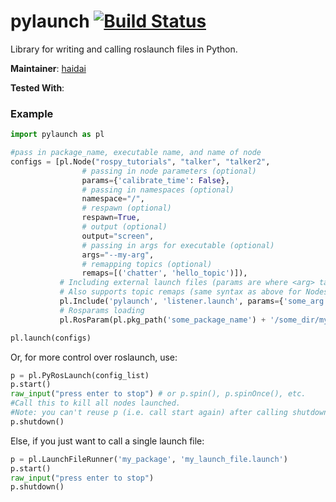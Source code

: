 # pylaunch [![Build Status](https://magnum.travis-ci.com/mayfieldrobotics/pylaunch.svg?token=qHBoPmgQbWPVxfoYZkz1&branch=master)](https://magnum.travis-ci.com/mayfieldrobotics/pylaunch)
Library for writing and calling roslaunch files in Python.

**Maintainer**: [haidai](https://github.com/haidai)

**Tested With**:

### Example
```python
import pylaunch as pl

#pass in package_name, executable name, and name of node
configs = [pl.Node("rospy_tutorials", "talker", "talker2",
                # passing in node parameters (optional)
                params={'calibrate_time': False},
                # passing in namespaces (optional)
                namespace="/",
                # respawn (optional)
                respawn=True,
                # output (optional)
                output="screen",
                # passing in args for executable (optional)
                args="--my-arg",
                # remapping topics (optional)
                remaps=[('chatter', 'hello_topic')]),
           # Including external launch files (params are where <arg> tags used to go).
           # Also supports topic remaps (same syntax as above for Nodes).
           pl.Include('pylaunch', 'listener.launch', params={'some_arg': '21'}),
           # Rosparams loading
           pl.RosParam(pl.pkg_path('some_package_name') + '/some_dir/my.yaml', 'load')]

pl.launch(configs)
```
Or, for more control over roslaunch, use:

```python
p = pl.PyRosLaunch(config_list)
p.start()
raw_input("press enter to stop") # or p.spin(), p.spinOnce(), etc.
#Call this to kill all nodes launched.
#Note: you can't reuse p (i.e. call start again) after calling shutdown.
p.shutdown()  
```

Else, if you just want to call a single launch file:

```python
p = pl.LaunchFileRunner('my_package', 'my_launch_file.launch')
p.start()
raw_input("press enter to stop")
p.shutdown()
```
